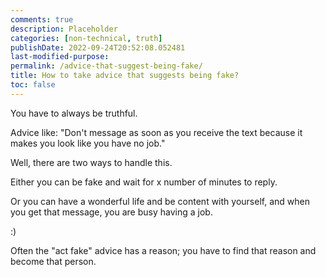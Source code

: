 ```yaml
---
comments: true
description: Placeholder 
categories: [non-technical, truth]
publishDate: 2022-09-24T20:52:08.052481
last-modified-purpose:
permalink: /advice-that-suggest-being-fake/
title: How to take advice that suggests being fake?
toc: false
---
```


You have to always be truthful.

Advice like: "Don't message as soon as you receive the text because it makes you look like you have no job."

Well, there are two ways to handle this.

Either you can be fake and wait for x number of minutes to reply.

Or you can have a wonderful life and be content with yourself, and when you get that message, you are busy having a job.

:)

Often the "act fake" advice has a reason; you have to find that reason and become that person.